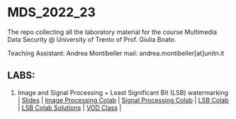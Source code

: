 # MDS_2022_23
The repo collecting all the laboratory material for the course Multimedia Data Security @ University of Trento of Prof. Giulia Boato.

Teaching Assistant: Andrea Montibeller
mail: andrea.montibeller[at]unitn.it

## LABS:

1. Image and Signal Processing + Least Significant Bit (LSB) watermarking \
| [Slides](https://docs.google.com/presentation/d/1_dwrsOQaAdGMbHHroH0qEqmmvUBaSJFLBqJj_nWlAAA/edit?usp=sharing) | 
[Image Processing Colab](https://drive.google.com/file/d/1EKHJZQxmu1tgkos8ueDf1X-sXJRUdWaE/view?usp=sharing) |
[Signal Processing Colab](https://drive.google.com/file/d/1Yq4XmY7fjfvTlU9FdWYO14swL0bUjESH/view?usp=sharing) |
[LSB Colab](https://drive.google.com/file/d/1Kx9k32m1hVwisHlntZYS1loGp9GbLAza/view?usp=sharing) |
[LSB Colab Solutions]() |
[VOD Class]() |
